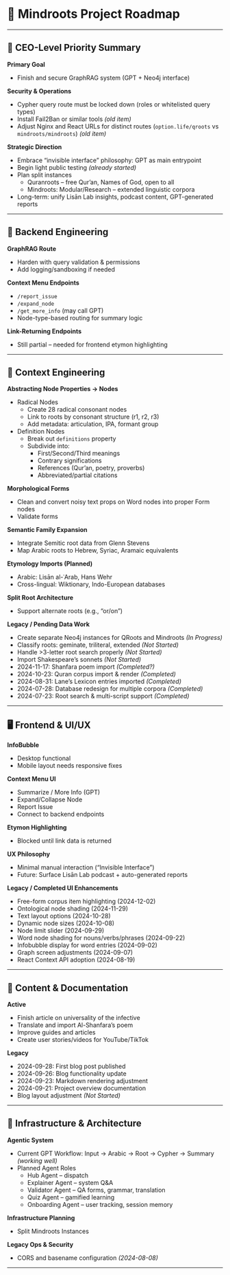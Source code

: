 # 🌿 Mindroots Project Roadmap

---

## 🧠 CEO-Level Priority Summary

**Primary Goal**
- Finish and secure GraphRAG system (GPT + Neo4j interface)

**Security & Operations**
- Cypher query route must be locked down (roles or whitelisted query types)
- Install Fail2Ban or similar tools *(old item)*
- Adjust Nginx and React URLs for distinct routes (`option.life/qroots` vs `mindroots/mindroots`) *(old item)*

**Strategic Direction**
- Embrace “invisible interface” philosophy: GPT as main entrypoint
- Begin light public testing *(already started)*
- Plan split instances
  - Quranroots – free Qur’an, Names of God, open to all
  - Mindroots: Modular/Research – extended linguistic corpora
- Long-term: unify Lisān Lab insights, podcast content, GPT-generated reports

---

## 🔧 Backend Engineering

**GraphRAG Route**
- Harden with query validation & permissions
- Add logging/sandboxing if needed

**Context Menu Endpoints**
- `/report_issue`
- `/expand_node`
- `/get_more_info` (may call GPT)
- Node-type-based routing for summary logic

**Link-Returning Endpoints**
- Still partial – needed for frontend etymon highlighting

---

## 🧬 Context Engineering

**Abstracting Node Properties → Nodes**
- Radical Nodes
  - Create 28 radical consonant nodes
  - Link to roots by consonant structure (r1, r2, r3)
  - Add metadata: articulation, IPA, formant group
- Definition Nodes
  - Break out `definitions` property
  - Subdivide into:
    - First/Second/Third meanings
    - Contrary significations
    - References (Qur’an, poetry, proverbs)
    - Abbreviated/partial citations

**Morphological Forms**
- Clean and convert noisy text props on Word nodes into proper Form nodes
- Validate forms

**Semantic Family Expansion**
- Integrate Semitic root data from Glenn Stevens
- Map Arabic roots to Hebrew, Syriac, Aramaic equivalents

**Etymology Imports (Planned)**
- Arabic: Lisān al-ʿArab, Hans Wehr
- Cross-lingual: Wiktionary, Indo-European databases

**Split Root Architecture**
- Support alternate roots (e.g., “or/on”)

**Legacy / Pending Data Work**
- Create separate Neo4j instances for QRoots and Mindroots *(In Progress)*
- Classify roots: geminate, triliteral, extended *(Not Started)*
- Handle >3-letter root search properly *(Not Started)*
- Import Shakespeare’s sonnets *(Not Started)*
- 2024-11-17: Shanfara poem import *(Completed?)*
- 2024-10-23: Quran corpus import & render *(Completed)*
- 2024-08-31: Lane’s Lexicon entries imported *(Completed)*
- 2024-07-28: Database redesign for multiple corpora *(Completed)*
- 2024-07-23: Root search & multi-script support *(Completed)*

---

## 🖥️ Frontend & UI/UX

**InfoBubble**
- Desktop functional
- Mobile layout needs responsive fixes

**Context Menu UI**
- Summarize / More Info (GPT)
- Expand/Collapse Node
- Report Issue
- Connect to backend endpoints

**Etymon Highlighting**
- Blocked until link data is returned

**UX Philosophy**
- Minimal manual interaction (“Invisible Interface”)
- Future: Surface Lisān Lab podcast + auto-generated reports

**Legacy / Completed UI Enhancements**
- Free-form corpus item highlighting (2024-12-02)
- Ontological node shading (2024-11-29)
- Text layout options (2024-10-28)
- Dynamic node sizes (2024-10-08)
- Node limit slider (2024-09-29)
- Word node shading for nouns/verbs/phrases (2024-09-22)
- Infobubble display for word entries (2024-09-02)
- Graph screen adjustments (2024-09-07)
- React Context API adoption (2024-08-19)

---

## 🧬 Content & Documentation

**Active**
- Finish article on universality of the infective
- Translate and import Al-Shanfara’s poem
- Improve guides and articles
- Create user stories/videos for YouTube/TikTok

**Legacy**
- 2024-09-28: First blog post published
- 2024-09-26: Blog functionality update
- 2024-09-23: Markdown rendering adjustment
- 2024-09-21: Project overview documentation
- Blog layout adjustment *(Not Started)*

---

## 🧠 Infrastructure & Architecture

**Agentic System**
- Current GPT Workflow: Input → Arabic → Root → Cypher → Summary *(working well)*
- Planned Agent Roles
  - Hub Agent – dispatch
  - Explainer Agent – system Q&A
  - Validator Agent – QA forms, grammar, translation
  - Quiz Agent – gamified learning
  - Onboarding Agent – user tracking, session memory

**Infrastructure Planning**
- Split Mindroots Instances

**Legacy Ops & Security**
- CORS and basename configuration *(2024-08-08)*


---